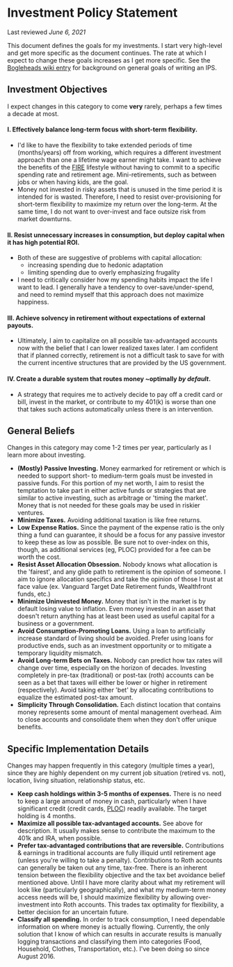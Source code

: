 # Investment Policy Statement
Last reviewed *June 6, 2021*

This document defines the goals for my investments. I start very high-level and get more specific as the document continues. The rate at which I expect to change these goals increases as I get more specific. See the [Bogleheads wiki entry](https://www.bogleheads.org/wiki/Investment_policy_statement) for background on general goals of writing an IPS.

## Investment Objectives

I expect changes in this category to come **very** rarely, perhaps a few times a decade at most.

#### I. Effectively balance long-term focus with short-term flexibility.
 * I'd like to have the flexibility to take extended periods of time (months/years) off from working, which requires a different investment approach than one a lifetime wage earner might take. I want to achieve the benefits of the [FIRE](https://www.reddit.com/r/financialindependence/) lifestyle without having to commit to a specific spending rate and retirement age. Mini-retirements, such as between jobs or when having kids, are the goal.
 * Money not invested in risky assets that is unused in the time period it is intended for is wasted. Therefore, I need to resist over-provisioning for short-term flexibility to maximize my return over the long-term. At the same time, I do not want to over-invest and face outsize risk from market downturns.

#### II. Resist unnecessary increases in consumption, but deploy capital when it has high potential ROI.
 * Both of these are suggestive of problems with capital allocation:
   * increasing spending due to hedonic adaptation
   * limiting spending due to overly emphasizing frugality
 * I need to critically consider how my spending habits impact the life I want to lead. I generally have a tendency to over-save/under-spend, and need to remind myself that this approach does not maximize happiness.

#### III. Achieve solvency in retirement without expectations of external payouts.
 * Ultimately, I aim to capitalize on all possible tax-advantaged accounts now with the belief that I can lower realized taxes later. I am confident that if planned correctly, retirement is not a difficult task to save for with the current incentive structures that are provided by the US government.

#### IV. Create a durable system that routes money ~optimally *by default*.
 * A strategy that requires me to actively decide to pay off a credit card or bill, invest in the market, or contribute to my 401(k) is worse than one that takes such actions automatically unless there is an intervention.

## General Beliefs
Changes in this category may come 1-2 times per year, particularly as I learn more about investing.
 * **(Mostly) Passive Investing.** Money earmarked for retirement or which is needed to support short- to medium-term goals must be invested in passive funds. For this portion of my net worth, I aim to resist the temptation to take part in either active funds or strategies that are similar to active investing, such as arbitrage or 'timing the market'. Money that is not needed for these goals may be used in riskier ventures.
 * **Minimize Taxes.** Avoiding additional taxation is like free returns.
 * **Low Expense Ratios.** Since the payment of the expense ratio is the only thing a fund can guarantee, it should be a focus for any passive investor to keep these as low as possible. Be sure not to over-index on this, though, as additional services (eg, PLOC) provided for a fee can be worth the cost.
 * **Resist Asset Allocation Obsession.** Nobody knows what allocation is the 'fairest', and any glide path to retirement is the opinion of someone. I aim to ignore allocation specifics and take the opinion of those I trust at face value (ex. Vanguard Target Date Retirement funds, Wealthfront funds, etc.)
 * **Minimize Uninvested Money.** Money that isn't in the market is by default losing value to inflation. Even money invested in an asset that doesn't return anything has at least been used as useful capital for a business or a government.
 * **Avoid Consumption-Promoting Loans.** Using a loan to artificially increase standard of living should be avoided. Prefer using loans for productive ends, such as an investment opportunity or to mitigate a temporary liquidity mismatch.
 * **Avoid Long-term Bets on Taxes.** Nobody can predict how tax rates will change over time, especially on the horizon of decades. Investing completely in pre-tax (traditional) or post-tax (roth) accounts can be seen as a bet that taxes will either be lower or higher in retirement (respectively). Avoid taking either 'bet' by allocating contributions to equalize the estimated post-tax amount.
 * **Simplicity Through Consolidation.** Each distinct location that contains money represents some amount of mental management overhead. Aim to close accounts and consolidate them when they don't offer unique benefits. 

## Specific Implementation Details
Changes may happen frequently in this category (multiple times a year), since they are highly dependent on my current job situation (retired vs. not), location, living situation, relationship status, etc.
 * **Keep cash holdings within 3-5 months of expenses.** There is no need to keep a large amount of money in cash, particularly when I have significant credit (credit cards, [PLOC](https://www.wealthfront.com/portfolio-line-of-credit)) readily available. The target holding is 4 months.
 * **Maximize all possible tax-advantaged accounts.** See above for description. It usually makes sense to contribute the maximum to the 401k and IRA, when possible.
 * **Prefer tax-advantaged contributions that are reversible.** Contributions & earnings in traditional accounts are fully illiquid until retirement age (unless you're willing to take a penalty). Contributions to Roth accounts can generally be taken out any time, tax-free. There is an inherent tension between the flexibility objective and the tax bet avoidance belief mentioned above. Until I have more clarity about what my retirement will look like (particularly geographically), and what my medium-term money access needs will be, I should maximize flexibility by allowing over-investment into Roth accounts. This trades tax optimality for flexibility, a better decision for an uncertain future.
 * **Classify all spending.** In order to track consumption, I need dependable information on where money is actually flowing. Currently, the only solution that I know of which can results in accurate results is manually logging transactions and classifying them into categories (Food, Household, Clothes, Transportation, etc.). I've been doing so since August 2016.
